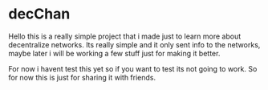 # decChan

Hello this is a really simple project that i made just to learn more about decentralize networks.
Its really simple and it only sent info to the networks, maybe later i will be working a few stuff just for making it better.

For now i havent test this yet so if you want to test its not going to work.
So for  now this is just for sharing it with friends.